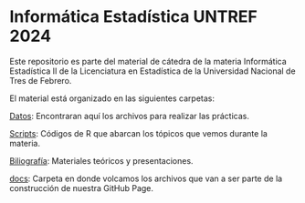 # Informática Estadística UNTREF 2024

Este repositorio es parte del material de cátedra de la materia Informática Estadística II de la Licenciatura en Estadística de la Universidad Nacional de Tres de Febrero.

El material está organizado en las siguientes carpetas: 

[Datos](datos): Encontraran aquí los archivos para realizar las prácticas.

[Scripts](scripts): Códigos de R que abarcan los tópicos que vemos durante la materia.

[Biliografía](bibliografia): Materiales teóricos y presentaciones.

[docs](docs): Carpeta en donde volcamos los archivos que van a ser parte de la construcción de nuestra GitHub Page.



